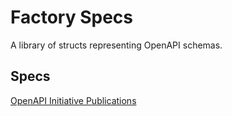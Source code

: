 # Factory Specs

A library of structs representing OpenAPI schemas.

## Specs 

[OpenAPI Initiative Publications](https://spec.openapis.org/)